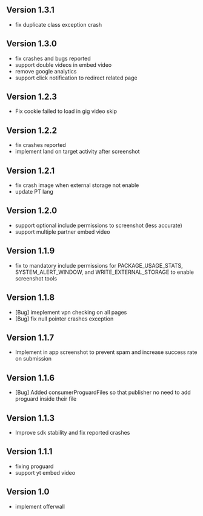 ## Version 1.3.1
- fix duplicate class exception crash
## Version 1.3.0
- fix crashes and bugs reported
- support double videos in embed video
- remove google analytics
- support click notification to redirect related page
## Version 1.2.3
- Fix cookie failed to load in gig video skip
## Version 1.2.2
- fix crashes reported
- implement land on target activity after screenshot
## Version 1.2.1
- fix crash image when external storage not enable
- update PT lang 
## Version 1.2.0
- support optional include permissions to screenshot (less accurate)
- support multiple partner embed video
## Version 1.1.9
- fix to mandatory include permissions for PACKAGE_USAGE_STATS, SYSTEM_ALERT_WINDOW, and WRITE_EXTERNAL_STORAGE to enable screenshot tools
## Version 1.1.8
- [Bug] imeplement vpn checking on all pages
- [Bug] fix null pointer crashes exception
## Version 1.1.7
- Implement in app screenshot to prevent spam and increase success rate on submission
## Version 1.1.6
- [Bug] Added consumerProguardFiles so that publisher no need to add proguard inside their file
## Version 1.1.3
- Improve sdk stability and fix reported crashes 
## Version 1.1.1
- fixing proguard
- support yt embed video
## Version 1.0
- implement offerwall